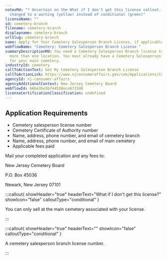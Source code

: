 ```yaml
---
notesMd: "* Uncertain on the What if I don't get this license callout. It may be
  changed to a warning (yellow) instead of conditional (green)"
licenseName: ""
id: cemetery-branch
filename: cemetery-branch
displayname: cemetery-branch
urlSlug: cemetery-branch
name: Apply for Your Cemetery Salesperson Branch License, if applicable
webflowName: "Cemetery: Cemetery Salesperson Branch License "
summaryDescriptionMd: You need a Cemetery Salesperson Branch license to sell at
  more than one location. You must already have a Cemetery Salesperson license
  for your main cemetery.
industryId: cemetery
callToActionText: Get My Cemetery Salesperson Branch License
callToActionLink: https://www.njconsumeraffairs.gov/cem/Applications/Cemetery-Application-for-Cemetery-Salespersons-Branch-License.pdf
agencyId: nj-consumer-affairs
agencyAdditionalContext: New Jersey Cemetery Board
webflowId: 66be3be5b744538ece672248
licenseCertificationClassification: undefined
---
```


## Application Requirements

- Cemetery salesperson license number
- Cemetery Certificate of Authority number
- Name, address, phone number, and email of cemetery branch
- Name, address, phone number, and email of main cemetery
- Applicable fees paid

Mail your completed application and any fees to:

New Jersey Cemetery Board

P.O. Box 45036

Newark, New Jersey 07101

:::callout{ showHeader="true" headerText="What if I don't get this license?" showIcon="false" calloutType="conditional" }

You can only sell at the main cemetery associated with your license.

:::

:::callout{ showHeader="true" headerText="" showIcon="false" calloutType="conditional" }

A cemetery salesperson branch license number.

:::
